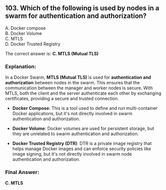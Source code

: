 ## 103. Which of the following is used by nodes in a swarm for authentication and authorization?
A. Docker compose  
B. Docker Volume  
C. MTLS  
D. Docker Trusted Registry  


The correct answer is:
**C. MTLS (Mutual TLS)**

### **Explanation:**

In a Docker Swarm, **MTLS (Mutual TLS)** is used for **authentication and authorization** between nodes in the swarm. This ensures that the communication between the manager and worker nodes is secure. With MTLS, both the client and the server authenticate each other by exchanging certificates, providing a secure and trusted connection.

- **Docker Compose**: This is a tool used to define and run multi-container Docker applications, but it's not directly involved in swarm authentication and authorization.
  
- **Docker Volume**: Docker volumes are used for persistent storage, but they are unrelated to swarm authentication and authorization.

- **Docker Trusted Registry (DTR)**: DTR is a private image registry that helps manage Docker images and can enforce security policies like image signing, but it's not directly involved in swarm node authentication and authorization.

### **Final Answer:**
**C. MTLS**

